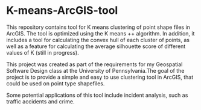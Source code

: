 # K-means-ArcGIS-tool
This repository contains tool for K means clustering of point shape files in ArcGIS. The tool is optimized using the K means ++ algorithm.
In addition, it includes a tool for calculating the convex hull of each cluster of points, as well as a feature for calculating the average silhouette score of different values of K (still in progress). 

This project was created as part of the requirements for my Geospatial Software Design class at the University of Pennsylvania.The goal of the project is to provide a simple and easy to use clustering tool in ArcGIS, that could be used on point type shapefiles.

Some potential applications of this tool include incident analysis, such as traffic accidents and crime.




